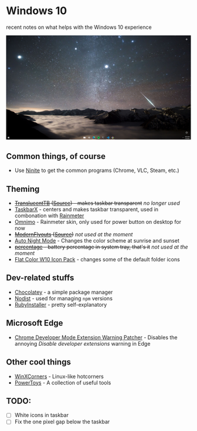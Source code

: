 # Windows 10
recent notes on what helps with the Windows 10 experience

![Windows 10 Screenshot](img/windows_screenshot.png)

## Common things, of course
- Use [Ninite](https://ninite.com/) to get the common programs (Chrome, VLC, Steam, etc.)

## Theming
- ~~[TranslucentTB](https://www.microsoft.com/en-us/p/translucenttb/9pf4kz2vn4w9) ([Source](https://github.com/TranslucentTB/TranslucentTB)) - makes taskbar transparent~~ _no longer used_
- [TaskbarX](https://github.com/ChrisAnd1998/TaskbarX) - centers and makes taskbar transparent, used in combonation with [Rainmeter](https://github.com/rainmeter/rainmeter)
- [Omnimo](https://github.com/fediaFedia/Omnimo/) - Rainmeter skin, only used for power button on desktop for now
- ~~[ModernFlyouts](https://www.microsoft.com/en-us/p/modernflyouts-preview/9mt60qv066rp) ([Source](https://github.com/ModernFlyouts-Community/ModernFlyouts))~~ _not used at the moment_
- [Auto Night Mode](https://github.com/Armin2208/Windows-Auto-Night-Mode) - Changes the color scheme at sunrise and sunset
- ~~[percentage](https://github.com/kas/percentage) - battery percentage in system tray, that's it~~ _not used at the moment_
- [Flat Color W10 Icon Pack](https://www.deviantart.com/alexgal23/art/Flat-Color-W10-IconPack-558363064) - changes some of the default folder icons

## Dev-related stuffs
- [Chocolatey](https://chocolatey.org/) - a simple package manager
- [Nodist](https://github.com/nullivex/nodist) - used for managing `npm` versions
- [RubyInstaller](https://github.com/oneclick/rubyinstaller2) - pretty self-explanatory

## Microsoft Edge
- [Chrome Developer Mode Extension Warning Patcher](https://github.com/Ceiridge/Chrome-Developer-Mode-Extension-Warning-Patcher) - Disables the annoying _Disable developer extensions_ warning in Edge

## Other cool things
- [WinXCorners](https://github.com/vhanla/winxcorners) - Linux-like hotcorners
- [PowerToys](https://github.com/microsoft/PowerToys) - A collection of useful tools

## TODO:
- [ ] White icons in taskbar
- [ ] Fix the one pixel gap below the taskbar
